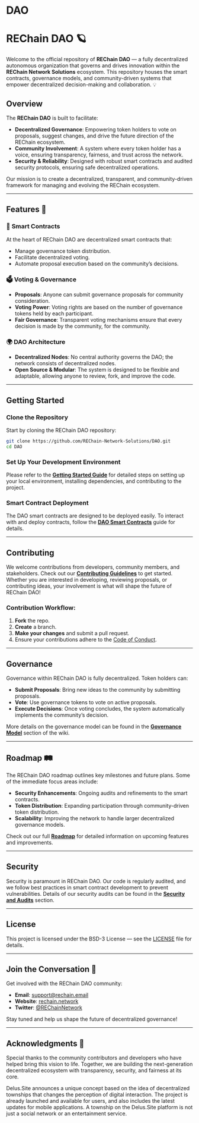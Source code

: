 # DAO

# REChain DAO 🪐

Welcome to the official repository of **REChain DAO** — a fully decentralized autonomous organization that governs and drives innovation within the **REChain Network Solutions** ecosystem. This repository houses the smart contracts, governance models, and community-driven systems that empower decentralized decision-making and collaboration. 💡

## Overview

The **REChain DAO** is built to facilitate:
- **Decentralized Governance**: Empowering token holders to vote on proposals, suggest changes, and drive the future direction of the REChain ecosystem.
- **Community Involvement**: A system where every token holder has a voice, ensuring transparency, fairness, and trust across the network.
- **Security & Reliability**: Designed with robust smart contracts and audited security protocols, ensuring safe decentralized operations.

Our mission is to create a decentralized, transparent, and community-driven framework for managing and evolving the REChain ecosystem.

---

## Features 🚀

### 🔗 **Smart Contracts**
At the heart of REChain DAO are decentralized smart contracts that:
- Manage governance token distribution.
- Facilitate decentralized voting.
- Automate proposal execution based on the community’s decisions.

### 🗳️ **Voting & Governance**
- **Proposals**: Anyone can submit governance proposals for community consideration.
- **Voting Power**: Voting rights are based on the number of governance tokens held by each participant.
- **Fair Governance**: Transparent voting mechanisms ensure that every decision is made by the community, for the community.

### 🌍 **DAO Architecture**
- **Decentralized Nodes**: No central authority governs the DAO; the network consists of decentralized nodes.
- **Open Source & Modular**: The system is designed to be flexible and adaptable, allowing anyone to review, fork, and improve the code.

---

## Getting Started

### Clone the Repository
Start by cloning the REChain DAO repository:

```bash
git clone https://github.com/REChain-Network-Solutions/DAO.git
cd DAO
```

### Set Up Your Development Environment
Please refer to the **[Getting Started Guide](./wiki/Getting-Started.md)** for detailed steps on setting up your local environment, installing dependencies, and contributing to the project.

### Smart Contract Deployment
The DAO smart contracts are designed to be deployed easily. To interact with and deploy contracts, follow the **[DAO Smart Contracts](./wiki/DAO-Smart-Contracts.md)** guide for details.

---

## Contributing

We welcome contributions from developers, community members, and stakeholders. Check out our **[Contributing Guidelines](./wiki/Community-and-Contributions.md)** to get started. Whether you are interested in developing, reviewing proposals, or contributing ideas, your involvement is what will shape the future of REChain DAO!

### Contribution Workflow:
1. **Fork** the repo.
2. **Create** a branch.
3. **Make your changes** and submit a pull request.
4. Ensure your contributions adhere to the [Code of Conduct](./wiki/Community-and-Contributions.md).

---

## Governance

Governance within REChain DAO is fully decentralized. Token holders can:
- **Submit Proposals**: Bring new ideas to the community by submitting proposals.
- **Vote**: Use governance tokens to vote on active proposals.
- **Execute Decisions**: Once voting concludes, the system automatically implements the community’s decision.

More details on the governance model can be found in the **[Governance Model](./wiki/Governance-Model.md)** section of the wiki.

---

## Roadmap 🛤️

The REChain DAO roadmap outlines key milestones and future plans. Some of the immediate focus areas include:
- **Security Enhancements**: Ongoing audits and refinements to the smart contracts.
- **Token Distribution**: Expanding participation through community-driven token distribution.
- **Scalability**: Improving the network to handle larger decentralized governance models.

Check out our full **[Roadmap](./wiki/Roadmap.md)** for detailed information on upcoming features and improvements.

---

## Security

Security is paramount in REChain DAO. Our code is regularly audited, and we follow best practices in smart contract development to prevent vulnerabilities. Details of our security audits can be found in the **[Security and Audits](./wiki/Security-and-Audits.md)** section.

---

## License

This project is licensed under the BSD-3 License — see the [LICENSE](./LICENSE) file for details.

---

## Join the Conversation 💬

Get involved with the REChain DAO community:
- **Email**: support@rechain.email
- **Website**: [rechain.network](https://www.rechain.network)
- **Twitter**: [@REChainNetwork](https://twitter.com/rechain_inc)

Stay tuned and help us shape the future of decentralized governance!

---

## Acknowledgments 🙌

Special thanks to the community contributors and developers who have helped bring this vision to life. Together, we are building the next-generation decentralized ecosystem with transparency, security, and fairness at its core.

Delus.Site announces a unique concept based on the idea of decentralized townships that changes the perception of digital interaction. The project is already launched and available for users, and also includes the latest updates for mobile applications. A township on the Delus.Site platform is not just a social network or an entertainment service. 
